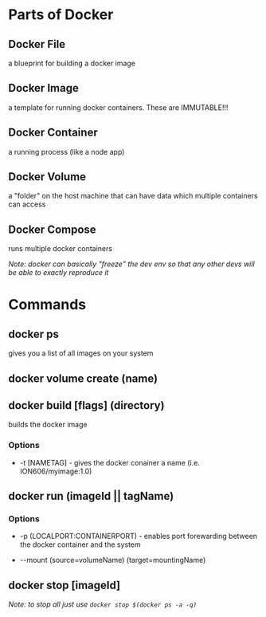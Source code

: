 # Parts of Docker
## Docker File
a blueprint for building a docker image

## Docker Image
a template for running docker containers. These are IMMUTABLE!!!

## Docker Container
a running process (like a node app)

## Docker Volume
a "folder" on the host machine that can have data which multiple containers can access


## Docker Compose
runs multiple docker containers

*Note: docker can basically "freeze" the dev env so that any other devs will be able to exactly reproduce it*


# Commands
## docker ps
gives you a list of all images on your system


## docker volume create (name)


## docker build \[flags] (directory)
builds the docker image

### Options
* -t [NAMETAG] - gives the docker conainer a name (i.e. ION606/myimage:1.0)


## docker run (imageId || tagName)

### Options
* -p (LOCALPORT:CONTAINERPORT) - enables port forewarding between the docker container and the system

* --mount (source=volumeName) (target=mountingName)


## docker stop \[imageId]
*Note: to stop all just use `docker stop $(docker ps -a -q)`*